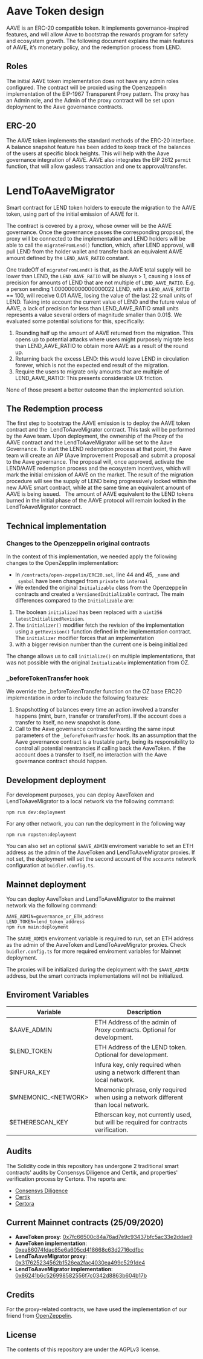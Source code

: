 # Aave Token design

AAVE is an ERC-20 compatible token. It implements governance-inspired features, and will allow Aave to bootstrap the rewards program for safety and ecosystem growth.
The following document explains the main features of AAVE, it’s monetary policy, and the redemption process from LEND.

## Roles

The initial AAVE token implementation does not have any admin roles configured. The contract will be proxied using the Openzeppelin implementation of the EIP-1967 Transparent Proxy pattern. The proxy has an Admin role, and the Admin of the proxy contract will be set upon deployment to the Aave governance contracts.

## ERC-20

The AAVE token implements the standard methods of the ERC-20 interface. A balance snapshot feature has been added to keep track of the balances of the users at specific block heights. This will help with the Aave governance integration of AAVE.
AAVE also integrates the EIP 2612 `permit` function, that will allow gasless transaction and one tx approval/transfer.

# LendToAaveMigrator

Smart contract for LEND token holders to execute the migration to the AAVE token, using part of the initial emission of AAVE for it.

The contract is covered by a proxy, whose owner will be the AAVE governance. Once the governance passes the corresponding proposal, the proxy will be connected to the implementation and LEND holders will be able to call the `migrateFromLend()` function, which, after LEND approval, will pull LEND from the holder wallet and transfer back an equivalent AAVE amount defined by the `LEND_AAVE_RATIO` constant.

One tradeOff of `migrateFromLend()` is that, as the AAVE total supply will be lower than LEND, the `LEND_AAVE_RATIO` will be always > 1, causing a loss of precision for amounts of LEND that are not multiple of `LEND_AAVE_RATIO`. E.g. a person sending 1.000000000000000022 LEND, with a `LEND_AAVE_RATIO` == 100, will receive 0.01 AAVE, losing the value of the last 22 small units of LEND.
Taking into account the current value of LEND and the future value of AAVE, a lack of precision for less than LEND_AAVE_RATIO small units represents a value several orders of magnitude smaller than 0.01\$. We evaluated some potential solutions for this, specifically:

1. Rounding half up the amount of AAVE returned from the migration. This opens up to potential attacks where users might purposely migrate less than LEND_AAVE_RATIO to obtain more AAVE as a result of the round up.
2. Returning back the excess LEND: this would leave LEND in circulation forever, which is not the expected end result of the migration.
3. Require the users to migrate only amounts that are multiple of LEND_AAVE_RATIO: This presents considerable UX friction.

None of those present a better outcome than the implemented solution.

## The Redemption process

The first step to bootstrap the AAVE emission is to deploy the AAVE token contract and the  LendToAaveMigrator contract. This task will be performed by the Aave team. Upon deployment, the ownership of the Proxy of the AAVE contract and the LendToAaveMigrator will be set to the Aave Governance. To start the LEND redemption process at that point, the Aave team will create an AIP (Aave Improvement Proposal) and submit a proposal to the Aave governance. The proposal will, once approved, activate the LEND/AAVE redemption process and the ecosystem incentives, which will mark the initial emission of AAVE on the market.
The result of the migration procedure will see the supply of LEND being progressively locked within the new AAVE smart contract, while at the same time an equivalent amount of AAVE is being issued.  
The amount of AAVE equivalent to the LEND tokens burned in the initial phase of the AAVE protocol will remain locked in the LendToAaveMigrator contract.

## Technical implementation

### Changes to the Openzeppelin original contracts

In the context of this implementation, we needed apply the following changes to the OpenZepplin implementation:

- In `/contracts/open-zeppelin/ERC20.sol`, line 44 and 45, `_name` and `_symbol` have been changed from `private` to `internal`
- We extended the original `Initializable` class from the Openzeppelin contracts and created a `VersionedInitializable` contract. The main differences compared to the `Initializable` are:

1. The boolean `initialized` has been replaced with a `uint256 latestInitializedRevision`.
2. The `initializer()` modifier fetch the revision of the implementation using a `getRevision()` function defined in the implementation contract. The `initializer` modifier forces that an implementation
3. with a bigger revision number than the current one is being initialized

The change allows us to call `initialize()` on multiple implementations, that was not possible with the original `Initializable` implementation from OZ.

### \_beforeTokenTransfer hook

We override the \_beforeTokenTransfer function on the OZ base ERC20 implementation in order to include the following features:

1. Snapshotting of balances every time an action involved a transfer happens (mint, burn, transfer or transferFrom). If the account does a transfer to itself, no new snapshot is done.
2. Call to the Aave governance contract forwarding the same input parameters of the `_beforeTokenTransfer` hook. Its an assumption that the Aave governance contract is a trustable party, being its responsibility to control all potential reentrancies if calling back the AaveToken. If the account does a transfer to itself, no interaction with the Aave governance contract should happen.

## Development deployment

For development purposes, you can deploy AaveToken and LendToAaveMigrator to a local network via the following command:

```
npm run dev:deployment
```

For any other network, you can run the deployment in the following way

```
npm run ropsten:deployment
```

You can also set an optional `$AAVE_ADMIN` enviroment variable to set an ETH address as the admin of the AaveToken and LendToAaveMigrator proxies. If not set, the deployment will set the second account of the `accounts` network configuration at `buidler.config.ts`.

## Mainnet deployment

You can deploy AaveToken and LendToAaveMigrator to the mainnet network via the following command:

```
AAVE_ADMIN=governance_or_ETH_address
LEND_TOKEN=lend_token_address
npm run main:deployment
```

The `$AAVE_ADMIN` enviroment variable is required to run, set an ETH address as the admin of the AaveToken and LendToAaveMigrator proxies. Check `buidler.config.ts` for more required enviroment variables for Mainnet deployment.

The proxies will be initialized during the deployment with the `$AAVE_ADMIN` address, but the smart contracts implementations will not be initialized.

## Enviroment Variables

| Variable                | Description                                                                         |
| ----------------------- | ----------------------------------------------------------------------------------- |
| \$AAVE_ADMIN            | ETH Address of the admin of Proxy contracts. Optional for development.              |
| \$LEND_TOKEN            | ETH Address of the LEND token. Optional for development.                            |
| \$INFURA_KEY            | Infura key, only required when using a network different than local network.        |
| \$MNEMONIC\_\<NETWORK\> | Mnemonic phrase, only required when using a network different than local network.   |
| \$ETHERESCAN_KEY        | Etherscan key, not currently used, but will be required for contracts verification. |

## Audits

The Solidity code in this repository has undergone 2 traditional smart contracts' audits by Consensys Diligence and Certik, and properties' verification process by Certora. The reports are:
- [Consensys Diligence](https://diligence.consensys.net/audits/private/g6kd633m-aave-token/)
- [Certik](audits/AaveTokenReport_CertiK.pdf)
- [Certora](audits/AaveTokenVerification_by_Certora.pdf)

## Current Mainnet contracts (25/09/2020)

- **AaveToken proxy**: [0x7fc66500c84a76ad7e9c93437bfc5ac33e2ddae9](https://etherscan.io/address/0x7fc66500c84a76ad7e9c93437bfc5ac33e2ddae9)
- **AaveToken implementation**: [0xea86074fdac85e6a605cd418668c63d2716cdfbc](https://etherscan.io/address/0xea86074fdac85e6a605cd418668c63d2716cdfbc)
- **LendToAaveMigrator proxy**: [0x317625234562b1526ea2fac4030ea499c5291de4](https://etherscan.io/address/0x317625234562b1526ea2fac4030ea499c5291de4)
- **LendToAaveMigrator implementation**: [0x86241b6c526998582556f7c0342d8863b604b17b](https://etherscan.io/address/0x86241b6c526998582556f7c0342d8863b604b17b)

## Credits

For the proxy-related contracts, we have used the implementation of our friend from [OpenZeppelin](https://github.com/OpenZeppelin/openzeppelin-sdk/).

## License

The contents of this repository are under the AGPLv3 license.
